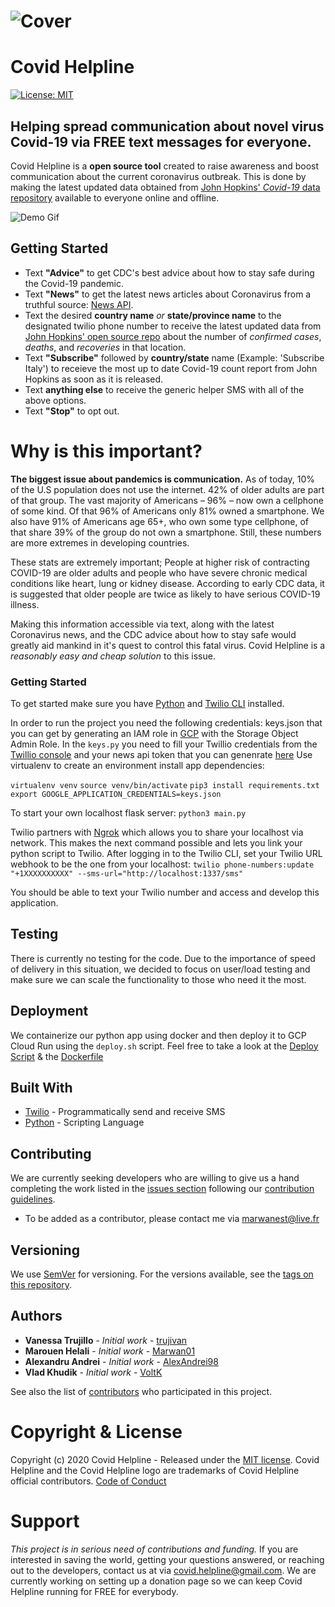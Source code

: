 # ![Cover](assets/cover.png)

# Covid Helpline

[![License: MIT](https://img.shields.io/badge/License-MIT-yellow.svg)](https://github.com/Marwan01/corona-sms/blob/master/LICENSE)

## Helping spread communication about novel virus Covid-19 via FREE text messages for everyone.

Covid Helpline is a **open source tool** created to raise awareness and boost communication about the current coronavirus outbreak. This is done by making the latest updated data obtained from [John Hopkins' *Covid-19* data repository](https://github.com/CSSEGISandData/COVID-19/tree/master/csse_covid_19_data/csse_covid_19_daily_reports)   available to everyone online and offline.

![Demo Gif](assets/covid-helpline-demo.gif)

## Getting Started

* Text **"Advice"** to get CDC's best advice about how to stay safe during the Covid-19 pandemic.
* Text **"News"** to get the latest news articles about Coronavirus from a truthful source:  [News API](https://newsapi.org/).
* Text the desired **country name** *or* **state/province name** to the designated twilio phone number to receive the latest updated data from [John Hopkins' open source repo](https://github.com/CSSEGISandData/COVID-19/tree/master/csse_covid_19_data/csse_covid_19_daily_reports) about the number of *confirmed cases*, *deaths*, and *recoveries* in that location.
* Text **"Subscribe"** followed by **country/state** name (Example: 'Subscribe Italy') to receieve the most up to date Covid-19 count report from John Hopkins as soon as it is released. 
* Text **anything else** to receive the generic helper SMS with all of the above options.
* Text **"Stop"** to opt out.


# Why is this important?

**The biggest issue about pandemics is communication.** As of today, 10% of the U.S population does not use the internet. 42% of older adults are part of that group. The vast majority of Americans – 96% – now own a cellphone of some kind. Of that 96% of Americans only 81% owned a smartphone. We also have 91% of Americans age 65+, who own some type cellphone, of that share 39% of the group do not own a smartphone. Still, these numbers are more extremes in developing countries.

These stats are extremely important; People at higher risk of contracting COVID-19 are older adults and people who have severe chronic medical conditions like heart, lung or kidney disease. According to early CDC data, it is suggested that older people are twice as likely to have serious COVID-19 illness.

Making this information accessible via text, along with the latest Coronavirus news, and the CDC advice about how to stay safe would greatly aid mankind in it's quest to control this fatal virus. Covid Helpline is a *reasonably easy and cheap solution* to this issue.


### Getting Started

To get started make sure you have [Python](https://www.python.org/downloads/) and [Twilio CLI](https://www.twilio.com/docs/twilio-cli/quickstart) installed.

In order to run the project you need the following credentials:
keys.json that you can get by generating an IAM role in [GCP](https://cloud.google.com/storage/docs/access-control/iam-roles) with the Storage Object Admin Role.
In the `keys.py` you need to fill your Twillio credentials from the [Twillio console](https://www.twilio.com/console) and your news api token that you can genenrate [here](https://newsapi.org/)
Use virtualenv to create an environment install app dependencies:

`virtualenv venv`
`source venv/bin/activate`
`pip3 install requirements.txt` 
`export GOOGLE_APPLICATION_CREDENTIALS=keys.json`

To start your own localhost flask server: 
`python3 main.py`

Twilio partners with [Ngrok](https://ngrok.com/) which allows you to share your localhost via network. This makes the next command possible and lets you link your python script to Twilio. After logging in to the Twilio CLI, set your Twilio URL webhook to be the one from your localhost:
`twilio phone-numbers:update "+1XXXXXXXXXX" --sms-url="http://localhost:1337/sms"`


You should be able to text your Twilio number and access and develop this application.

## Testing

There is currently no testing for the code. Due to the importance of speed of delivery in this situation, we decided to focus on user/load testing and make sure we can scale the functionality to those who need it the most. 

## Deployment

We containerize our python app using docker and then deploy it to GCP Cloud Run using the ```deploy.sh``` script. Feel free to take a look at the [Deploy Script](https://github.com/Marwan01/covid-helpline/src/deploy.sh) & the [Dockerfile](https://github.com/Marwan01/covid-helpline/src/Dockerfile)

## Built With

* [Twilio](https://www.twilio.com/) - Programmatically send and receive SMS
* [Python](https://www.python.org/) - Scripting Language

## Contributing

We are currently seeking developers who are willing to give us a hand completing the work listed in the [issues section](https://github.com/Marwan01/covid-helpline/issues) following our [contribution guidelines](https://github.com/Marwan01/covid-helpline/blob/master/.github/CONTRIBUTING.md).

- To be added as a contributor, please contact me via marwanest@live.fr

## Versioning

We use [SemVer](http://semver.org/) for versioning. For the versions available, see the [tags on this repository](https://github.com/Marwan01/covid-helpline/tags). 

## Authors

* **Vanessa Trujillo** - *Initial work* - [trujivan](https://github.com/trujivan)
* **Marouen Helali** - *Initial work* - [Marwan01](https://github.com/Marwan01)
* **Alexandru Andrei** - *Initial work* - [AlexAndrei98](https://github.com/AlexAndrei98)
* **Vlad Khudik** - *Initial work* - [VoltK](https://github.com/VoltK)

See also the list of [contributors](https://github.com/Marwan01/covid-helpline/contributors) who participated in this project.

# Copyright & License

Copyright (c) 2020 Covid Helpline - Released under the [MIT license](https://github.com/Marwan01/covid-helpline/blob/master/LICENSE). Covid Helpline and the Covid Helpline logo are trademarks of Covid Helpline official contributors. [Code of Conduct](https://github.com/Marwan01/covid-helpline/blob/master/CODE_OF_CONDUCT.md)

# Support

 *This project is in serious need of contributions and funding.* If you are interested in saving the world, getting your questions answered, or reaching out to the developers, contact us at via covid.helpline@gmail.com. We are currently working on setting up a donation page so we can keep Covid Helpline running for FREE for everybody.
